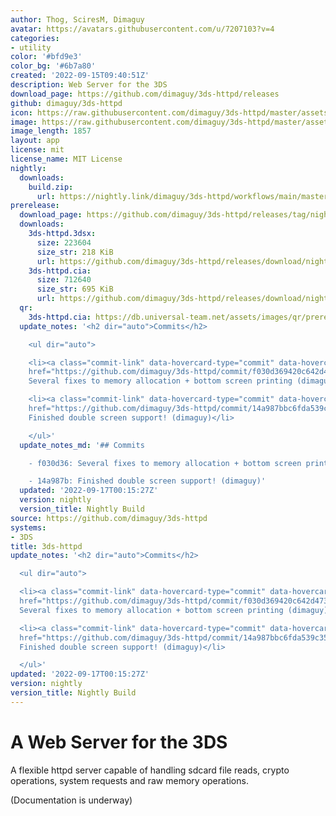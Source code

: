 ```yaml
---
author: Thog, SciresM, Dimaguy
avatar: https://avatars.githubusercontent.com/u/7207103?v=4
categories:
- utility
color: '#bfd9e3'
color_bg: '#6b7a80'
created: '2022-09-15T09:40:51Z'
description: Web Server for the 3DS
download_page: https://github.com/dimaguy/3ds-httpd/releases
github: dimaguy/3ds-httpd
icon: https://raw.githubusercontent.com/dimaguy/3ds-httpd/master/assets/icon.png
image: https://raw.githubusercontent.com/dimaguy/3ds-httpd/master/assets/banner.png
image_length: 1857
layout: app
license: mit
license_name: MIT License
nightly:
  downloads:
    build.zip:
      url: https://nightly.link/dimaguy/3ds-httpd/workflows/main/master/build.zip
prerelease:
  download_page: https://github.com/dimaguy/3ds-httpd/releases/tag/nightly
  downloads:
    3ds-httpd.3dsx:
      size: 223604
      size_str: 218 KiB
      url: https://github.com/dimaguy/3ds-httpd/releases/download/nightly/3ds-httpd.3dsx
    3ds-httpd.cia:
      size: 712640
      size_str: 695 KiB
      url: https://github.com/dimaguy/3ds-httpd/releases/download/nightly/3ds-httpd.cia
  qr:
    3ds-httpd.cia: https://db.universal-team.net/assets/images/qr/prerelease/3ds-httpd-cia.png
  update_notes: '<h2 dir="auto">Commits</h2>

    <ul dir="auto">

    <li><a class="commit-link" data-hovercard-type="commit" data-hovercard-url="https://github.com/dimaguy/3ds-httpd/commit/f030d369420c642d4734e70c5a42034b68363101/hovercard"
    href="https://github.com/dimaguy/3ds-httpd/commit/f030d369420c642d4734e70c5a42034b68363101"><tt>f030d36</tt></a>:
    Several fixes to memory allocation + bottom screen printing (dimaguy)</li>

    <li><a class="commit-link" data-hovercard-type="commit" data-hovercard-url="https://github.com/dimaguy/3ds-httpd/commit/14a987bbc6fda539c35779cab01447614090ab1a/hovercard"
    href="https://github.com/dimaguy/3ds-httpd/commit/14a987bbc6fda539c35779cab01447614090ab1a"><tt>14a987b</tt></a>:
    Finished double screen support! (dimaguy)</li>

    </ul>'
  update_notes_md: '## Commits

    - f030d36: Several fixes to memory allocation + bottom screen printing (dimaguy)

    - 14a987b: Finished double screen support! (dimaguy)'
  updated: '2022-09-17T00:15:27Z'
  version: nightly
  version_title: Nightly Build
source: https://github.com/dimaguy/3ds-httpd
systems:
- 3DS
title: 3ds-httpd
update_notes: '<h2 dir="auto">Commits</h2>

  <ul dir="auto">

  <li><a class="commit-link" data-hovercard-type="commit" data-hovercard-url="https://github.com/dimaguy/3ds-httpd/commit/f030d369420c642d4734e70c5a42034b68363101/hovercard"
  href="https://github.com/dimaguy/3ds-httpd/commit/f030d369420c642d4734e70c5a42034b68363101"><tt>f030d36</tt></a>:
  Several fixes to memory allocation + bottom screen printing (dimaguy)</li>

  <li><a class="commit-link" data-hovercard-type="commit" data-hovercard-url="https://github.com/dimaguy/3ds-httpd/commit/14a987bbc6fda539c35779cab01447614090ab1a/hovercard"
  href="https://github.com/dimaguy/3ds-httpd/commit/14a987bbc6fda539c35779cab01447614090ab1a"><tt>14a987b</tt></a>:
  Finished double screen support! (dimaguy)</li>

  </ul>'
updated: '2022-09-17T00:15:27Z'
version: nightly
version_title: Nightly Build
---
```

# A Web Server for the 3DS
A flexible httpd server capable of handling sdcard file reads, crypto operations, system requests and raw memory operations.

(Documentation is underway)